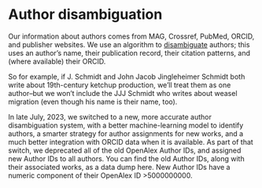 # Author disambiguation

Our information about authors comes from MAG, Crossref, PubMed, ORCID, and publisher websites. We use an algorithm to [disambiguate](https://en.wikipedia.org/wiki/Author\_name\_disambiguation) authors; this uses an author’s name, their publication record, their citation patterns, and (where available) their ORCID.

So for example, if J. Schmidt and John Jacob Jingleheimer Schmidt both write about 19th-century ketchup production, we’ll treat them as one author–but we won’t include the JJJ Schmidt who writes about weasel migration (even though his name is their name, too).

In late July, 2023, we switched to a new, more accurate author disambiguation system, with a better machine-learning model to identify authors, a smarter strategy for author assignments for new works, and a much better integration with ORCID data when it is available. As part of that switch, we deprecated all of the old OpenAlex Author IDs, and assigned new Author IDs to all authors. You can find the old Author IDs, along with their associated works, as a data dump here. New Author IDs have a numeric component of their OpenAlex ID >5000000000.

